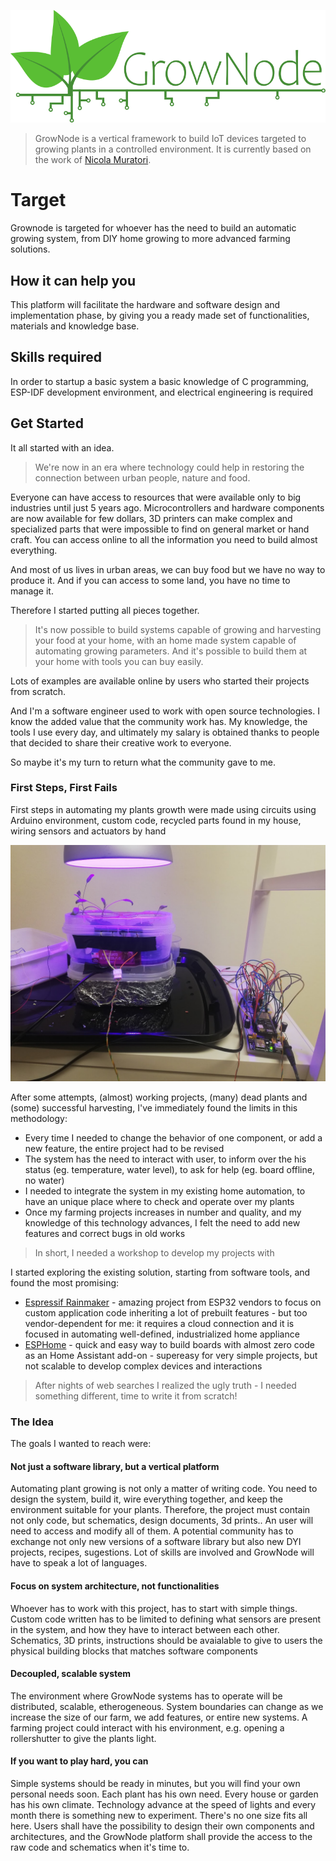 
<p align="center">
<img src="img/grownode_logo_full.png">
</p>


> GrowNode is a vertical framework to build IoT devices targeted to growing plants in a controlled environment. It is currently based on the work of [Nicola Muratori](https://github.com/ogghst). 

# Target

Grownode is targeted for whoever has the need to build an automatic growing system, from DIY home growing to more advanced farming solutions.

## How it can help you

This platform will facilitate the hardware and software design and implementation phase, by giving you a ready made set of functionalities, materials and knowledge base. 

## Skills required

In order to startup a basic system a basic knowledge of C programming, ESP-IDF development environment, and electrical engineering is required

## Get Started

It all started with an idea. 

> We're now in an era where technology could help in restoring the connection between urban people, nature and food.

Everyone can have access to resources that were available only to big industries until just 5 years ago. Microcontrollers and hardware components are now available for few dollars, 3D printers can make complex and specialized parts that were impossible to find on general market or hand craft. You can access online to all the information you need to build almost everything. 

And most of us lives in urban areas, we can buy food but we have no way to produce it. And if you can access to some land, you have no time to manage it.

Therefore I started putting all pieces together. 

> It's now possible to build systems capable of growing and harvesting your food at your home, with an home made system capable of automating growing parameters. And it's possible to build them at your home with tools you can buy easily. 

Lots of examples are available online by users who started their projects from scratch. 

And I'm a software engineer used to work with open source technologies. I know the added value that the community work has. My knowledge, the tools I use every day, and ultimately my salary is obtained thanks to people that decided to share their creative work to everyone. 

So maybe it's my turn to return what the community gave to me. 

### First Steps, First Fails

First steps in automating my plants growth were made using circuits using Arduino environment, custom code, recycled parts found in my house, wiring sensors and actuators by hand

<p align="center">
<img src="img/first_steps.jpg">
</p>

After some attempts, (almost) working projects, (many) dead plants and (some) successful harvesting, I've immediately found the limits in this methodology:

 - Every time I needed to change the behavior of one component, or add a new feature, the entire project had to be revised
 - The system has the need to interact with user, to inform over the his status (eg. temperature, water level), to ask for help (eg. board offline, no water)
 - I needed to integrate the system in my existing home automation, to have an unique place where to check and operate over my plants 
 - Once my farming projects increases in number and quality, and my knowledge of this technology advances, I felt the need to add new features and correct bugs in old works

> In short, I needed a workshop to develop my projects with

I started exploring the existing solution, starting from software tools, and found the most promising:

 - [Espressif Rainmaker](https://rainmaker.espressif.com/) - amazing project from ESP32 vendors to focus on custom application code inheriting a lot of prebuilt features - but too vendor-dependent for me: it requires a cloud connection and it is focused in automating well-defined, industrialized home appliance
 - [ESPHome](https://esphome.io/index.html) - quick and easy way to build boards with almost zero code as an Home Assistant add-on - supereasy for very simple projects, but not scalable to develop complex devices and interactions

> After nights of web searches I realized the ugly truth - I needed something different, time to write it from scratch!

### The Idea 

The goals I wanted to reach were:

#### Not just a software library, but a vertical platform

Automating plant growing is not only a matter of writing code. You need to design the system, build it, wire everything together, and keep the environment suitable for your plants. Therefore, the project must contain not only code, but schematics, design documents, 3d prints.. An user will need to access and modify all of them. A potential community has to exchange not only new versions of a software library but also new DYI projects, recipes, sugestions. Lot of skills are involved and GrowNode will have to speak a lot of languages.  

#### Focus on system architecture, not functionalities

Whoever has to work with this project, has to start with simple things. Custom code written has to be limited to defining what sensors are present in the system, and how they have to interact between each other. Schematics, 3D prints, instructions should be avaialable to give to users the physical building blocks that matches software components 

#### Decoupled, scalable system

The environment where GrowNode systems has to operate will be distributed, scalable, etherogeneous. System boundaries can change as we increase the size of our farm, we add features, or entire new systems. A farming project could interact with his environment, e.g. opening a rollershutter to give the plants light.

#### If you want to play hard, you can

Simple systems should be ready in minutes, but you will find your own personal needs soon. Each plant has his own need. Every house or garden has his own climate. Technology advance at the speed of lights and every month there is something new to experiment. There's no one size fits all here. Users shall have the possibility to design their own components and architectures, and the GrowNode platform shall provide the access to the raw code and schematics when it's time to. 

